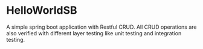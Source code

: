 # HelloWorldSB
A simple spring boot application with Restful CRUD. All CRUD operations are also verified with different layer testing like unit testing and integration testing.
